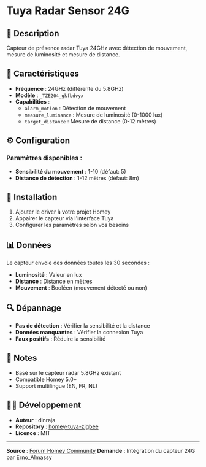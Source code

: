 # Tuya Radar Sensor 24G

## 📡 Description

Capteur de présence radar Tuya 24GHz avec détection de mouvement, mesure de luminosité et mesure de distance.

## 🔧 Caractéristiques

- **Fréquence** : 24GHz (différente du 5.8GHz)
- **Modèle** : `_TZE204_gkfbdvyx`
- **Capabilities** :
  - `alarm_motion` : Détection de mouvement
  - `measure_luminance` : Mesure de luminosité (0-1000 lux)
  - `target_distance` : Mesure de distance (0-12 mètres)

## ⚙️ Configuration

### Paramètres disponibles :
- **Sensibilité du mouvement** : 1-10 (défaut: 5)
- **Distance de détection** : 1-12 mètres (défaut: 8m)

## 🚀 Installation

1. Ajouter le driver à votre projet Homey
2. Appairer le capteur via l'interface Tuya
3. Configurer les paramètres selon vos besoins

## 📊 Données

Le capteur envoie des données toutes les 30 secondes :
- **Luminosité** : Valeur en lux
- **Distance** : Distance en mètres
- **Mouvement** : Booléen (mouvement détecté ou non)

## 🔍 Dépannage

- **Pas de détection** : Vérifier la sensibilité et la distance
- **Données manquantes** : Vérifier la connexion Tuya
- **Faux positifs** : Réduire la sensibilité

## 📝 Notes

- Basé sur le capteur radar 5.8GHz existant
- Compatible Homey 5.0+
- Support multilingue (EN, FR, NL)

## 👨‍💻 Développement

- **Auteur** : dlnraja
- **Repository** : [homey-tuya-zigbee](https://github.com/dlnraja/homey-tuya-zigbee)
- **Licence** : MIT

---

**Source** : [Forum Homey Community](https://community.homey.app/t/app-pro-tuya-zigbee-app/26439/5313)
**Demande** : Intégration du capteur 24G par Erno_Almassy
